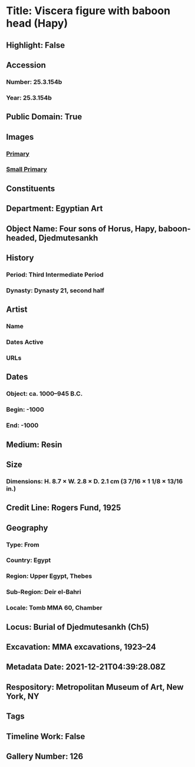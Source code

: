 # Title: Viscera figure with baboon head (Hapy)
## Highlight: False
## Accession
### Number: 25.3.154b
### Year: 25.3.154b
## Public Domain: True
## Images
### [Primary](https://images.metmuseum.org/CRDImages/eg/original/62428.jpg)
### [Small Primary](https://images.metmuseum.org/CRDImages/eg/web-large/62428.jpg)
## Constituents
## Department: Egyptian Art
## Object Name: Four sons of Horus, Hapy, baboon-headed, Djedmutesankh
## History
### Period: Third Intermediate Period
### Dynasty: Dynasty 21, second half
## Artist
### Name
### Dates Active
### URLs
## Dates
### Object: ca. 1000–945 B.C.
### Begin: -1000
### End: -1000
## Medium: Resin
## Size
### Dimensions: H. 8.7 × W. 2.8 × D. 2.1 cm (3 7/16 × 1 1/8 × 13/16 in.)
## Credit Line: Rogers Fund, 1925
## Geography
### Type: From
### Country: Egypt
### Region: Upper Egypt, Thebes
### Sub-Region: Deir el-Bahri
### Locale: Tomb MMA 60, Chamber
## Locus: Burial of Djedmutesankh (Ch5)
## Excavation: MMA excavations, 1923–24
## Metadata Date: 2021-12-21T04:39:28.08Z
## Respository: Metropolitan Museum of Art, New York, NY
## Tags
## Timeline Work: False
## Gallery Number: 126